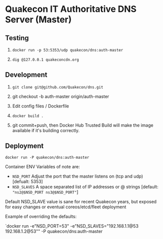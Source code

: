 # Quakecon IT Authoritative DNS Server (Master)

## Testing

1. `docker run -p 53:5353/udp quakecon/dns:auth-master`

2. `dig @127.0.0.1 quakeconcdn.org`

## Development

1. `git clone git@github.com/Quakecon/dns.git`

2. git checkout -b auth-master origin/auth-master

2. Edit config files / Dockerfile

3. `docker build .`

4. git commit+push, then Docker Hub Trusted Build will make the image available if it's building correctly.

## Deployment

`docker run -P quakecon/dns:auth-master`

Container ENV Variables of note are:
 - `NSD_PORT` Adjust the port that the master listens on (tcp and udp) [defualt: 5353]
 - `NSD_SLAVES` A space separated list of IP addresses or <ip address>@<port> strings [default: `"ns2@$NSD_PORT ns3@$NSD_PORT"`] 

Default NSD_SLAVE value is sane for recent Quakecon years, but exposed
for easy changes or eventual coreos/etcd/fleet deployment

Example of overriding the defaults:

`docker run -e"NSD_PORT=53" -e"NSD_SLAVES=\"192.168.1.1@53 192.168.1.2@53\"" -P quakecon/dns:auth-master